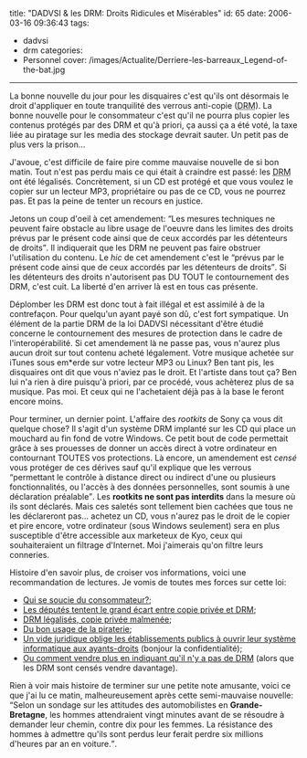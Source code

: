 title: "DADVSI & les DRM: Droits Ridicules et Misérables"
id: 65
date: 2006-03-16 09:36:43
tags:
- dadvsi
- drm
categories:
- Personnel
cover: /images/Actualite/Derriere-les-barreaux_Legend-of-the-bat.jpg
---

La bonne nouvelle du jour pour les disquaires c'est qu'ils ont désormais le droit d'appliquer en toute tranquilité des verrous anti-copie (<acronym title="Digital Rights Management">DRM</acronym>). La bonne nouvelle pour le consommateur c'est qu'il ne pourra plus copier les contenus protégés par des DRM et qu'à priori, ça aussi ça a été voté, la taxe liée au piratage sur les media des stockage devrait sauter. Un petit pas de plus vers la prison...

<!--more-->

J'avoue, c'est difficile de faire pire comme mauvaise nouvelle de si bon matin. Tout n'est pas perdu mais ce qui était à craindre est passé: les <acronym title="Digital Rights Management">DRM</acronym> ont été légalisés. Concrètement, si un CD est protégé et que vous voulez le copier sur un lecteur MP3, propriétaire ou pas de ce CD, vous ne pourrez pas. Et pas la peine de tenter un recours en justice.

Jetons un coup d'oeil à cet amendement: <q>Les mesures techniques ne peuvent faire obstacle au libre usage de l'oeuvre dans les limites des droits prévus par le présent code ainsi que de ceux accordés par les détenteurs de droits</q>. Il indiquerait que les DRM ne peuvent pas faire obstruer l'utilisation du contenu. Le _hic_ de cet amendement c'est le <q>prévus par le présent code ainsi que de ceux accordés par les détenteurs de droits</q>. Si les détenteurs des droits n'autorisent pas DU TOUT le contournement des DRM, c'est cuit. La liberté d'en arriver là est en tous cas présente.

Déplomber les DRM est donc tout à fait illégal et est assimilé à de la contrefaçon. Pour quelqu'un ayant payé son dû, c'est fort sympatique. Un élément de la partie DRM de la loi DADVSI nécessitant d'être étudié concerne le contournement des mesures de protection dans le cadre de l'interopérabilité. Si cet amendement là ne passe pas, vous n'aurez plus aucun droit sur tout contenu acheté légalement. Votre musique achetée sur iTunes sous em*erde sur votre lecteur MP3 ou Linux? Ben tant pis, les disquaires ont dit que vous n'aviez pas le droit. Et l'artiste dans tout ça? Ben lui n'a rien à dire puisqu'à priori, par ce procédé, vous achèterez plus de sa musique. Pas moi. Et ceux qui ne l'achetaient déjà pas à la base le feront encore moins.

Pour terminer, un dernier point. L'affaire des _rootkits_ de Sony ça vous dit quelque chose? Il s'agit d'un système DRM implanté sur les CD qui place un mouchard au fin fond de votre Windows. Ce petit bout de code permettait grâce à ses prouesses de donner un accès direct à votre ordinateur en contournant TOUTES vos protections. Là encore, un amendement est _censé_ vous protéger de ces dérives sauf qu'il explique que les verrous <q>permettant le contrôle à distance direct ou indirect d'une ou plusieurs fonctionnalités, ou l'accès à des données personnelles, sont soumis à une déclaration préalable</q>. Les **rootkits ne sont pas interdits** dans la mesure où ils sont déclarés. Mais ces saletés sont tellement bien cachées que tous ne les déclareront pas... achetez un CD, vous n'aurez pas le droit de le copier et pire encore, votre ordinateur (sous Windows seulement) sera en plus susceptible d'être accessible aux marketeux de Kyo, ceux qui souhaiteraient un filtrage d'Internet. Moi j'aimerais qu'on filtre leurs conneries.

Histoire d'en savoir plus, de croiser vos informations, voici une recommandation de lectures. Je vomis de toutes mes forces sur cette loi:

*   [Qui se soucie du consommateur?](http://www.liberation.fr/page.php?Article=367094);
*   [Les députés tentent le grand écart entre copie privée et DRM](http://www.01net.com/editorial/309025/droit-d-auteur/les-deputes-tentent-le-grand-ecart-entre-copie-privee-et-drm/);
*   [DRM légalisés, copie privée malmenée](http://www.silicon.fr/getarticle.asp?ID=14286);
*   [Du bon usage de la piraterie](http://www.freescape.eu.org/piraterie/complet.html);
*   [Un vide juridique oblige les établissements publics à ouvrir leur système informatique aux ayants-droits](http://www.lemondeinformatique.fr/actualites/lire-dadvsi-les-etablissements-publics-de-recherche-et-d-enseignements-contraints-d-ouvrir-leur-si-aux-ayant-droits-18854.html) (bonjour la confidentialité);
*   [Ou comment vendre plus en indiquant qu'il n'y a pas de DRM](http://www.overgame.com/page/21774.htm) (alors que les DRM sont censés vendre davantage).

Rien à voir mais histoire de terminer sur une petite note amusante, voici ce que j'ai lu ce matin, malheureusement après cette semi-mauvaise nouvelle: <q>Selon un sondage sur les attitudes des automobilistes en **Grande-Bretagne**, les hommes attendraient vingt minutes avant de se résoudre à demander leur chemin, contre dix pour les femmes. La résistance des hommes à admettre qu'ils sont perdus leur ferait perdre six millions d'heures par an en voiture.</q>.